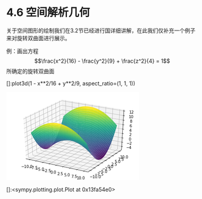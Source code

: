 <!--
 * @Author: Johannes Liu
 * @LastEditors: Johannes Liu
 * @email: iexkliu@gmail.com
 * @github: https://github.com/johannesliu
 * @Date: 2021-08-08 02:22:28
 * @LastEditTime: 2022-11-13 22:44:07
 * @motto: Still water run deep
 * @Description: Modify here please
 * @FilePath: \Learning_Advanced_Mathematics_with_Python\Chapter4\4.6-Space_Analytic_Geometry.md
-->
# 4.6 空间解析几何

关于空间图形的绘制我们在3.2节已经进行国详细讲解，在此我们仅补充一个例子来对旋转双曲面进行展示。

例：画出方程$$\frac{x^2}{16} - \frac{y^2}{9} + \frac{z^2}{4} = 1$$所确定的旋转双曲面

[]:plot3d(1 - x\*\*2/16 + y\*\*2/9, aspect_ratio=(1, 1, 1))

![C:\\Users\\Johan\\AppData\\Local\\Microsoft\\Windows\\INetCache\\Content.MSO\\818669C4.tmp](../media/771e455288801fafec365097372440d3.png)

[]:\<sympy.plotting.plot.Plot at 0x13fa54e0\>
